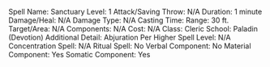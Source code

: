 
Spell Name: Sanctuary
Level: 1
Attack/Saving Throw: N/A
Duration: 1 minute
Damage/Heal: N/A
Damage Type: N/A
Casting Time: 
Range: 30 ft.
Target/Area: N/A
Components: N/A
Cost: N/A
Class: Cleric
School:  Paladin (Devotion)
Additional Detail: Abjuration
Per Higher Spell Level: N/A
Concentration Spell: N/A
Ritual Spell: No
Verbal Component: No
Material Component: Yes
Somatic Component: Yes
